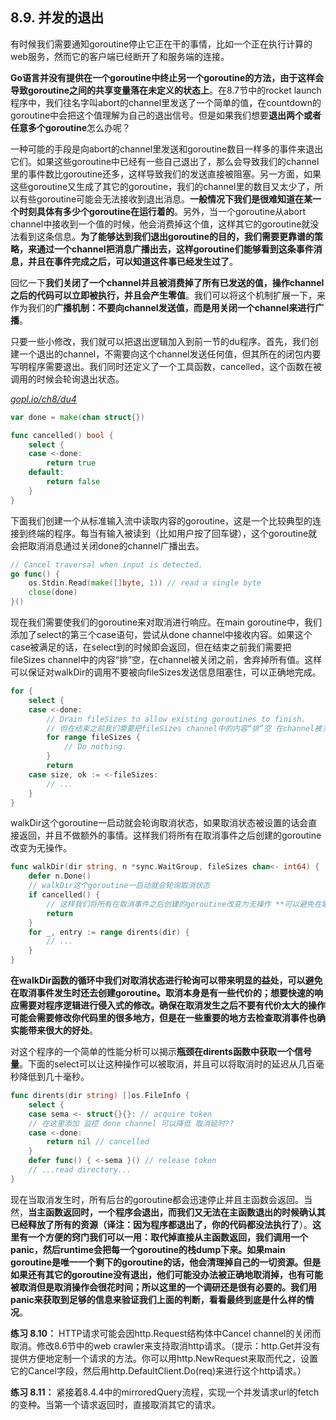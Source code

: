 ## 8.9. 并发的退出

有时候我们需要通知goroutine停止它正在干的事情，比如一个正在执行计算的web服务，然而它的客户端已经断开了和服务端的连接。

**Go语言并没有提供在一个goroutine中终止另一个goroutine的方法，由于这样会导致goroutine之间的共享变量落在未定义的状态上**。在8.7节中的rocket launch程序中，我们往名字叫abort的channel里发送了一个简单的值，在countdown的goroutine中会把这个值理解为自己的退出信号。但是如果我们想要**退出两个或者任意多个goroutine**怎么办呢？

一种可能的手段是向abort的channel里发送和goroutine数目一样多的事件来退出它们。如果这些goroutine中已经有一些自己退出了，那么会导致我们的channel里的事件数比goroutine还多，这样导致我们的发送直接被阻塞。另一方面，如果这些goroutine又生成了其它的goroutine，我们的channel里的数目又太少了，所以有些goroutine可能会无法接收到退出消息。**一般情况下我们是很难知道在某一个时刻具体有多少个goroutine在运行着的**。另外，当一个goroutine从abort channel中接收到一个值的时候，他会消费掉这个值，这样其它的goroutine就没法看到这条信息。**为了能够达到我们退出goroutine的目的，我们需要更靠谱的策略，来通过一个channel把消息广播出去，这样goroutine们能够看到这条事件消息，并且在事件完成之后，可以知道这件事已经发生过了**。

回忆一下**我们关闭了一个channel并且被消费掉了所有已发送的值，操作channel之后的代码可以立即被执行，并且会产生零值**。我们可以将这个机制扩展一下，来作为我们的**广播机制：不要向channel发送值，而是用关闭一个channel来进行广播**。

只要一些小修改，我们就可以把退出逻辑加入到前一节的du程序。首先，我们创建一个退出的channel，不需要向这个channel发送任何值，但其所在的闭包内要写明程序需要退出。我们同时还定义了一个工具函数，cancelled，这个函数在被调用的时候会轮询退出状态。

<u><i>gopl.io/ch8/du4</i></u>
```go
var done = make(chan struct{})

func cancelled() bool {
	select {
	case <-done:
		return true
	default:
		return false
	}
}
```

下面我们创建一个从标准输入流中读取内容的goroutine，这是一个比较典型的连接到终端的程序。每当有输入被读到（比如用户按了回车键），这个goroutine就会把取消消息通过关闭done的channel广播出去。

```go
// Cancel traversal when input is detected.
go func() {
	os.Stdin.Read(make([]byte, 1)) // read a single byte
	close(done)
}()
```

现在我们需要使我们的goroutine来对取消进行响应。在main goroutine中，我们添加了select的第三个case语句，尝试从done channel中接收内容。如果这个case被满足的话，在select到的时候即会返回，但在结束之前我们需要把fileSizes channel中的内容“排”空，在channel被关闭之前，舍弃掉所有值。这样可以保证对walkDir的调用不要被向fileSizes发送信息阻塞住，可以正确地完成。

```go
for {
	select {
	case <-done:
		// Drain fileSizes to allow existing goroutines to finish.
		// 但在结束之前我们需要把fileSizes channel中的内容“排”空 在channel被关闭之前，舍弃掉所有值。这样可以保证对walkDir的调用不要被向fileSizes发送信息阻塞住，可以正确地完成
		for range fileSizes {
			// Do nothing.
		}
		return
	case size, ok := <-fileSizes:
		// ...
	}
}
```

walkDir这个goroutine一启动就会轮询取消状态，如果取消状态被设置的话会直接返回，并且不做额外的事情。这样我们将所有在取消事件之后创建的goroutine改变为无操作。

```go
func walkDir(dir string, n *sync.WaitGroup, fileSizes chan<- int64) {
	defer n.Done()
	// walkDir这个goroutine一启动就会轮询取消状态
	if cancelled() {
		// 这样我们将所有在取消事件之后创建的goroutine改变为无操作 **可以避免在取消事件发生时还去创建goroutine**
		return
	}
	for _, entry := range dirents(dir) {
		// ...
	}
}
```

**在walkDir函数的循环中我们对取消状态进行轮询可以带来明显的益处，可以避免在取消事件发生时还去创建goroutine。取消本身是有一些代价的；想要快速的响应需要对程序逻辑进行侵入式的修改。确保在取消发生之后不要有代价太大的操作可能会需要修改你代码里的很多地方，但是在一些重要的地方去检查取消事件也确实能带来很大的好处**。

对这个程序的一个简单的性能分析可以揭示**瓶颈在dirents函数中获取一个信号量**。下面的select可以让这种操作可以被取消，并且可以将取消时的延迟从几百毫秒降低到几十毫秒。

```go
func dirents(dir string) []os.FileInfo {
	select {
	case sema <- struct{}{}: // acquire token
	// 在这里添加 监控 done channel 可以降低 取消延时??
	case <-done:
		return nil // cancelled
	}
	defer func() { <-sema }() // release token
	// ...read directory...
}
```

现在当取消发生时，所有后台的goroutine都会迅速停止并且主函数会返回。当然，**当主函数返回时，一个程序会退出，而我们又无法在主函数退出的时候确认其已经释放了所有的资源（译注：因为程序都退出了，你的代码都没法执行了**）。**这里有一个方便的窍门我们可以一用：取代掉直接从主函数返回，我们调用一个panic，然后runtime会把每一个goroutine的栈dump下来。如果main goroutine是唯一一个剩下的goroutine的话，他会清理掉自己的一切资源。但是如果还有其它的goroutine没有退出，他们可能没办法被正确地取消掉，也有可能被取消但是取消操作会很花时间；所以这里的一个调研还是很有必要的。我们用panic来获取到足够的信息来验证我们上面的判断，看看最终到底是什么样的情况**。

**练习 8.10：** HTTP请求可能会因http.Request结构体中Cancel channel的关闭而取消。修改8.6节中的web crawler来支持取消http请求。（提示：http.Get并没有提供方便地定制一个请求的方法。你可以用http.NewRequest来取而代之，设置它的Cancel字段，然后用http.DefaultClient.Do(req)来进行这个http请求。）

**练习 8.11：** 紧接着8.4.4中的mirroredQuery流程，实现一个并发请求url的fetch的变种。当第一个请求返回时，直接取消其它的请求。
<!--stackedit_data:
eyJoaXN0b3J5IjpbLTExOTE4NzAxNTcsLTE5ODM3NTk2MzcsMT
Y0OTk2Njk1NSwxNzE0ODY4MjcxLC00NzE1NzAxOTMsLTE2NDc5
MDc0NzMsLTE5NjEzNTQ3MDVdfQ==
-->